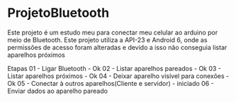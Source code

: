 # ProjetoBluetooth

Este projeto é um estudo meu para conectar meu celular ao arduino por meio de Bluetooth.
Este projeto utiliza a API-23 e Android 6, onde as permissões de acesso foram alteradas e devido a isso não conseguia listar aparelhos próximos

Etapas
01 - Ligar Bluetooth - Ok
02 - Listar aparelhos pareados - Ok
03 - Listar aparelhos próximos - Ok
04 - Deixar aparelho visível para conexões - Ok
05 - Conectar à outros aparelhos(Cliente e servidor) - iniciado
06 - Enviar dados ao aparelho pareado
